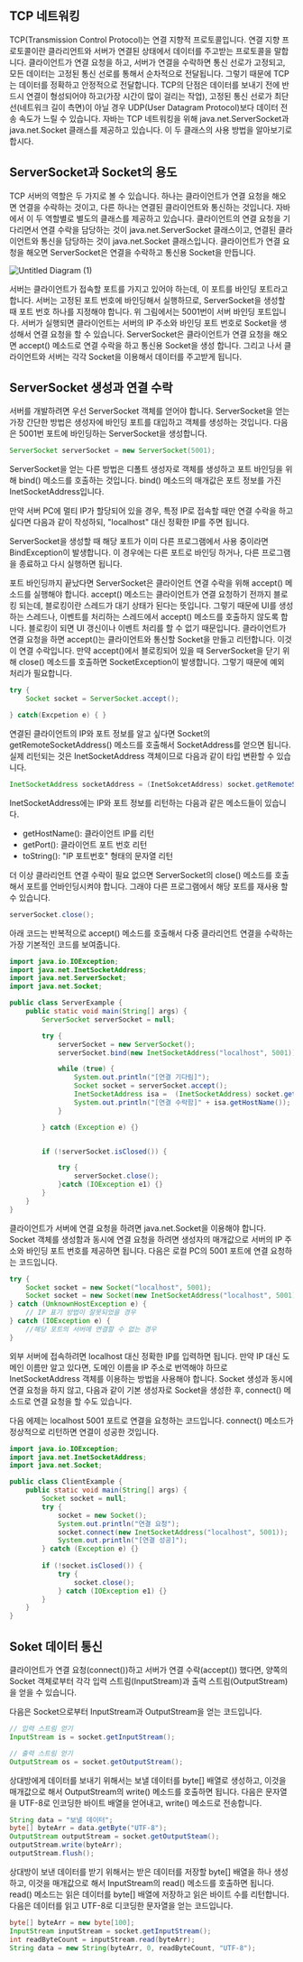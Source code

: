 ## TCP 네트워킹
TCP(Transmission Control Protocol)는 연결 지향적 프로토콜입니다. 연결 지향 프로토콜이란 클라리언트와 서버가 연결된 상태에서 데이터를 주고받는 프로토콜을 말합니다.
클라이언트가 연결 요청을 하고, 서버가 연결을 수락하면 통신 선로가 고정되고, 모든 데이터는 고정된 통신 선로를 통해서 순차적으로 전달됩니다. 그렇기 때문에 TCP는 데이터를 정확하고 안정적으로 전달합니다. TCP의 단점은 데이터를 보내기 전에 반드시 연결이 형성되어야 하고(가장 시간이 많이 걸리는 작업), 고정된 통신 선로가 최단선(네트워크 길이 측면)이 아닐 경우 UDP(User Datagram Protocol)보다 데이터 전송 속도가 느릴 수 있습니다. 자바는 TCP 네트워킹을 위해 java.net.ServerSocket과 java.net.Socket 클래스를 제공하고 있습니다. 이 두 클래스의 사용 방법을 알아보기로 합시다.

## ServerSocket과 Socket의 용도
TCP 서버의 역할은 두 가지로 볼 수 있습니다. 하나는 클라이언트가 연결 요청을 해오면 연결을 수락하는 것이고, 다른 하나는 연결된 클라이언트와 통신하는 것입니다. 자바에서 이 두 역할별로 별도의 클래스를 제공하고 있습니다. 클라이언트의 연결 요청을 기다리면서 연결 수락을 담당하는 것이 java.net.ServerSocket 클래스이고, 연결된 클라이언트와 통신을 담당하는 것이 java.net.Socket 클래스입니다. 클라이언트가 연결 요청을 해오면 ServerSocket은 연결을 수락하고 통신용 Socket을 만듭니다.

![Untitled Diagram (1)](https://user-images.githubusercontent.com/22395934/85923951-31679d00-b8ca-11ea-8951-64762d6b304b.png)

서버는 클라이언트가 접속할 포트를 가지고 있어야 하는데, 이 포트를 바인딩 포트라고 합니다. 서버는 고정된 포트 번호에 바인딩해서 실행하므로, ServerSocket을 생성할 때 포트 번호 하나를 지정해야 합니다. 위 그림에서는 5001번이 서버 바인딩 포트입니다. 서버가 실행되면 클라이언트는 서버의 IP 주소와 바인딩 포트 번호로 Socket을 생성해서 연결 요청을 할 수 있습니다. ServerSocket은 클라이언트가 연결 요청을 해오면 accept() 메소드로 연결 수락을 하고 통신용 Socket을 생성 합니다. 그리고 나서 클라이언트와 서버는 각각 Socket을 이용해서 데이터를 주고받게 됩니다.

## ServerSocket 생성과 연결 수락
서버를 개발하려면 우선 ServerSocket 객체를 얻어야 합니다. ServerSocket을 얻는 가장 간단한 방법은 생성자에 바인딩 포트를 대입하고 객체를 생성하는 것입니다. 다음은 5001번 포트에 바인딩하는 ServerSocket을 생성합니다.

```java
ServerSocket serverSocket = new ServerSocket(5001);
```

ServerSocket을 얻는 다른 방법은 디폴트 생성자로 객체를 생성하고 포트 바인딩을 위해 bind() 메소드를 호출하는 것입니다. bind() 메소드의 매개값은 포트 정보를 가진 InetSocketAddress입니다.

만약 서버 PC에 멀티 IP가 할당되어 있을 경우, 특정 IP로 접속할 때만 연결 수락을 하고 싶다면 다음과 같이 작성하되, "localhost" 대신 정확한 IP를 주면 됩니다.

ServerSocket을 생성할 때 해당 포트가 이미 다른 프로그램에서 사용 중이라면 BindException이 발생합니다. 이 경우에는 다른 포트로 바인딩 하거나, 다른 프로그램을 종료하고 다시 실행하면 됩니다.

포트 바인딩까지 끝났다면 ServerSocket은 클라이언트 연결 수락을 위해 accept() 메소드를 실행해야 합니다. accept() 메소드는 클라이언트가 연결 요청하기 전까지 블로킹 되는데, 블로킹이란 스레드가 대기 상태가 된다는 뜻입니다. 그렇기 때문에 UI를 생성하는 스레드나, 이벤트를 처리하는 스레드에서 accept() 메소드를 호출하지 않도록 합니다. 블로킹이 되면 UI 갱신이나 이벤트 처리를 할 수 없기 때문입니다. 클라이언트가 연결 요청을 하면 accept()는 클라이언트와 통신할 Socket을 만들고 리턴합니다. 이것이 연결 수락입니다. 만약 accept()에서 블로킹되어 있을 때 ServerSocket을 닫기 위해 close() 메소드를 호출하면 SocketException이 발생합니다. 그렇기 때문에 예외 처리가 필요합니다.

```java
try {
    Socket socket = ServerSocket.accept();

} catch(Excpetion e) { }
```

연결된 클라이언트의 IP와 포트 정보를 알고 싶다면 Socket의 getRemoteSocketAddress() 메소드를 호출해서 SocketAddress를 얻으면 됩니다. 실제 리턴되는 것은 InetSocketAddress 객체이므로 다음과 같이 타입 변환할 수 있습니다.

```java
InetSocketAddress socketAddress = (InetSokcetAddress) socket.getRemoteSocketAddress();
```

InetSocketAddress에는 IP와 포트 정보를 리턴하는 다음과 같은 메소드들이 있습니다.

- getHostName(): 클라이언트 IP를 리턴
- getPort(): 클라이언트 포트 번호 리턴
- toString(): "IP 포트번호" 형태의 문자열 리턴


더 이상 클라리언트 연결 수락이 필요 없으면 ServerSocket의 close() 메소드를 호출해서 포트를 언바인딩시켜야 합니다. 그래야 다른 프로그램에서 해당 포트를 재사용 할 수 있습니다.

```java
serverSocket.close();
```

아래 코드는 반복적으로 accept() 메소드를 호출해서 다중 클라리언트 연결을 수락하는 가장 기본적인 코드를 보여줍니다.
```java
import java.io.IOException;
import java.net.InetSocketAddress;
import java.net.ServerSocket;
import java.net.Socket;

public class ServerExample {
    public static void main(String[] args) {
        ServerSocket serverSocket = null;

        try {
            serverSocket = new ServerSocket();
            serverSocket.bind(new InetSocketAddress("localhost", 5001));

            while (true) {
                System.out.println("[연결 기다림]");
                Socket socket = serverSocket.accept();
                InetSocketAddress isa =  (InetSocketAddress) socket.getRemoteSocketAddress();
                System.out.println("[연결 수락함]" + isa.getHostName());
            }

        } catch (Exception e) {}


        if (!serverSocket.isClosed()) {

            try {
                serverSocket.close();
            }catch (IOException e1) {}
        }
    }
}
```

클라이언트가 서버에 연결 요청을 하려면 java.net.Socket을 이용해야 합니다. Socket 객체를 생성함과 동시에 연결 요청을 하려면 생성자의 매개값으로 서버의 IP 주소와 바인딩 포트 번호를 제공하면 됩니다. 다음은 로컬 PC의 5001 포트에 연결 요청하는 코드입니다.

```java
try {
    Socket socket = new Socket("localhost", 5001);
    Socket socket = new Socket(new InetSocketAddress("localhost", 5001));
} catch (UnknownHostException e) {
    // IP 표기 방법이 잘못되었을 경우
} catch (IOException e) {
    //해당 포트의 서버에 연결할 수 없는 경우
}
```

외부 서버에 접속하려면 localhost 대신 정확한 IP를 입력하면 됩니다. 만약 IP 대신 도메인 이름만 알고 있다면, 도메인 이름을 IP 주소로 번역해야 하므로 InetSocketAddress 객체를 이용하는 방법을 사용해야 합니다. Socket 생성과 동시에 연결 요청을 하지 않고, 다음과 같이 기본 생성자로 Socket을 생성한 후, connect() 메소드로 연결 요청을 할 수도 있습니다.


다음 에제는 localhost 5001 포트로 연결을 요청하는 코드입니다. connect() 메소드가 정상적으로 리턴하면 연결이 성공한 것입니다.

```java
import java.io.IOException;
import java.net.InetSocketAddress;
import java.net.Socket;

public class ClientExample {
    public static void main(String[] args) {
        Socket socket = null;
        try {
            socket = new Socket();
            System.out.println("연결 요청");
            socket.connect(new InetSocketAddress("localhost", 5001));
            System.out.println("[연결 성공]");
        } catch (Exception e) {}
        
        if (!socket.isClosed()) {
            try {
                socket.close();
            } catch (IOException e1) {}
        }
    }
}
```

## Soket 데이터 통신
클라이언트가 연결 요청(connect())하고 서버가 연결 수락(accept()) 했다면, 양쪽의 Socket 객체로부터 각각 입력 스트림(InputStream)과 출력 스트림(OutputStream)을 얻을 수 있습니다.

다음은 Socket으로부터 InputStream과 OutputStream을 얻는 코드입니다.

```java
// 입력 스트림 얻기
InputStream is = socket.getInputStream();

// 출력 스트림 얻기
OutputStream os = socket.getOutputStream();
```

상대방에게 데이터를 보내기 위해서는 보낼 데이터를 byte[] 배열로 생성하고, 이것을 매개값으로 해서 OutputStream의 write() 메소드를 호출하면 됩니다. 다음은 문자열을 UTF-8로 인코딩한 바이트 배열을 얻어내고, write() 메소드로 전송합니다.

```java
String data = "보낼 데이터";
byte[] byteArr = data.getByte("UTF-8");
OutputStream outputStream = socket.getOutputSteam();
outputStream.write(byteArr);
outputStream.flush();
```

상대방이 보낸 데이터를 받기 위해서는 받은 데이터를 저장할 byte[] 배열을 하나 생성하고, 이것을 매개값으로 해서 InputStream의 read() 메소드를 호출하면 됩니다. read() 메소드는 읽은 데이터를 byte[] 배열에 저장하고 읽은 바이트 수를 리턴합니다. 다음은 데이터를 읽고 UTF-8로 디코딩한 문자열을 얻는 코드입니다.

```java
byte[] byteArr = new byte[100];
InputStream inputStream = socket.getInputStream();
int readByteCount = inputStream.read(byteArr);
String data = new String(byteArr, 0, readByteCount, "UTF-8");
```


